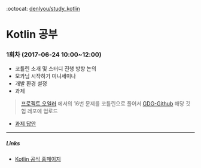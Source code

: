 :octocat: [denlyou/study_kotlin](https://github.com/denlyou/study_kotlin)
# Kotlin 공부

### 1회차 (2017-06-24 10:00~12:00)

- 코틀린 소개 및 스터디 진행 방향 논의
- 모카님 시작하기 미니세미나
- 개발 환경 설정
- 과제
> [프로젝트 오일러](http://euler.synap.co.kr/prob_list.php)  에서의 16번 문제를 코틀린으로 풀어서 [GDG-Github](https://github.com/GDGincheonAndroidStudy) 해당 깃헙 레포에 업로드

- [과제 답안](./homework_20160624.kt)




---

##### Links
- [Kotlin 공식 홈페이지](https://kotlinlang.org/)
